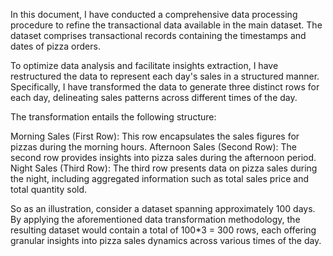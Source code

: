 In this document, I have conducted a comprehensive data processing procedure to refine the transactional data available in the main dataset. The dataset comprises transactional records containing the timestamps and dates of pizza orders.

To optimize data analysis and facilitate insights extraction, I have restructured the data to represent each day's sales in a structured manner. Specifically, I have transformed the data to generate three distinct rows for each day, delineating sales patterns across different times of the day.

The transformation entails the following structure:

Morning Sales (First Row): This row encapsulates the sales figures for pizzas during the morning hours.
Afternoon Sales (Second Row): The second row provides insights into pizza sales during the afternoon period.
Night Sales (Third Row): The third row presents data on pizza sales during the night, including aggregated information such as total sales price and total quantity sold.

So as an illustration, consider a dataset spanning approximately 100 days. By applying the aforementioned data transformation methodology, the resulting dataset would contain a total of 100*3 = 300 rows, each offering granular insights into pizza sales dynamics across various times of the day.

